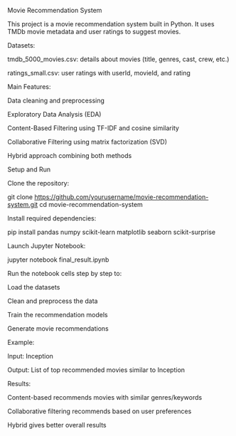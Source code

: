Movie Recommendation System

This project is a movie recommendation system built in Python. It uses TMDb movie metadata and user ratings to suggest movies.

Datasets:

tmdb_5000_movies.csv: details about movies (title, genres, cast, crew, etc.)

ratings_small.csv: user ratings with userId, movieId, and rating

Main Features:

Data cleaning and preprocessing

Exploratory Data Analysis (EDA)

Content-Based Filtering using TF-IDF and cosine similarity

Collaborative Filtering using matrix factorization (SVD)

Hybrid approach combining both methods

Setup and Run

Clone the repository:

git clone https://github.com/yourusername/movie-recommendation-system.git
cd movie-recommendation-system


Install required dependencies:

pip install pandas numpy scikit-learn matplotlib seaborn scikit-surprise


Launch Jupyter Notebook:

jupyter notebook final_result.ipynb


Run the notebook cells step by step to:

Load the datasets

Clean and preprocess the data

Train the recommendation models

Generate movie recommendations

Example:

Input: Inception

Output: List of top recommended movies similar to Inception

Results:

Content-based recommends movies with similar genres/keywords

Collaborative filtering recommends based on user preferences

Hybrid gives better overall results
